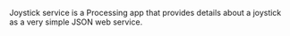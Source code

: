 Joystick service is a Processing app that provides details about a joystick as a very simple JSON web service.